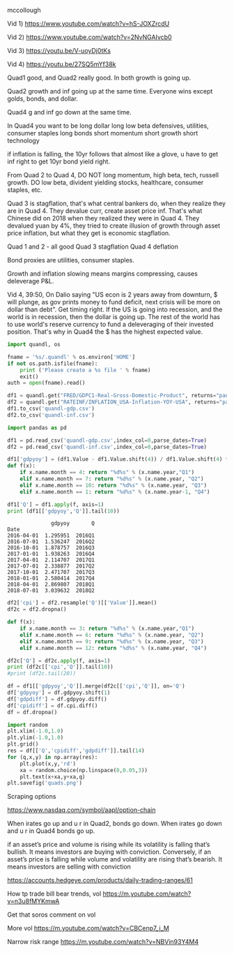 
mccollough

Vid 1) https://www.youtube.com/watch?v=hS-JOXZrcdU

Vid 2) https://www.youtube.com/watch?v=2NvNGAIvcb0

Vid 3) https://youtu.be/V-uoyDj0tKs

Vid 4) https://youtu.be/27SQ5mYf38k

Quad1 good, and Quad2 really good. In both growth is going up.

Quad2 growth and inf going up at the same time. Everyone wins except golds, bonds, and dollar.

Quad4 g and inf go down at the same time. 

In Quad4 you want to be
   long dollar
   long low beta defensives, utilities, consumer staples
   long bonds
   short momentum
   short growth
   short technology

if inflation is falling, the 10yr follows that almost like a glove, u
have to get inf right to get 10yr bond yield right.

From Quad 2 to Quad 4, 
     DO NOT long momentum, high beta, tech, russell growth.
     DO low beta, divident yielding stocks, healthcare, consumer staples, etc.


Quad 3 is stagflation, that's what central bankers do, when they
realize they are in Quad 4.  They devalue curr, create asset price
inf.  That's what Chinese did on 2018 when they realized they were in
Quad 4.  They devalued yuan by 4%, they tried to create illusion of
growth through asset price inflation, but what they get is economic
stagflation.

Quad 1 and 2 - all good
Quad 3 stagflation
Quad 4 deflation

Bond proxies are utilities, consumer staples.

Growth and inflation slowing means margins compressing, causes deleverage P&L.

Vid 4, 39:50, On Dalio saying "US econ is 2 years away from downturn,
$ will plunge, as gov prints money to fund deficit, next crisis will
be more on dollar than debt". Get timing right. If the US is going
into recession, and the world is in recession, then the dollar is
going up. The rest of the world has to use world's reserve currency to
fund a deleveraging of their invested position. That's why in Quad4
the $ has the highest expected value.



```python
import quandl, os

fname = '%s/.quandl' % os.environ['HOME']
if not os.path.isfile(fname):
    print ('Please create a %s file ' % fname)
    exit()
auth = open(fname).read()

df1 = quandl.get("FRED/GDPC1-Real-Gross-Domestic-Product", returns="pandas",authtoken=auth)
df2 = quandl.get("RATEINF/INFLATION_USA-Inflation-YOY-USA", returns="pandas",authtoken=auth)
df1.to_csv('quandl-gdp.csv')
df2.to_csv('quandl-inf.csv')
```

```python
import pandas as pd

df1 = pd.read_csv('quandl-gdp.csv',index_col=0,parse_dates=True)
df2 = pd.read_csv('quandl-inf.csv',index_col=0,parse_dates=True)

df1['gdpyoy'] = (df1.Value - df1.Value.shift(4)) / df1.Value.shift(4) * 100.0
def f(x):
    if x.name.month == 4: return "%d%s" % (x.name.year,"Q1")
    elif x.name.month == 7: return "%d%s" % (x.name.year, "Q2")
    elif x.name.month == 10: return "%d%s" % (x.name.year, "Q3")
    elif x.name.month == 1: return "%d%s" % (x.name.year-1, "Q4")

df1['Q'] = df1.apply(f, axis=1)
print (df1[['gdpyoy','Q']].tail(10))
```

```text
              gdpyoy       Q
Date                        
2016-04-01  1.295951  2016Q1
2016-07-01  1.536247  2016Q2
2016-10-01  1.878757  2016Q3
2017-01-01  1.938263  2016Q4
2017-04-01  2.114707  2017Q1
2017-07-01  2.338877  2017Q2
2017-10-01  2.471707  2017Q3
2018-01-01  2.580414  2017Q4
2018-04-01  2.869807  2018Q1
2018-07-01  3.039632  2018Q2
```

```python
df2['cpi'] = df2.resample('Q')[['Value']].mean()
df2c = df2.dropna()

def f(x):
    if x.name.month == 3: return "%d%s" % (x.name.year,"Q1")
    elif x.name.month == 6: return "%d%s" % (x.name.year, "Q2")
    elif x.name.month == 9: return "%d%s" % (x.name.year, "Q3")
    elif x.name.month == 12: return "%d%s" % (x.name.year, "Q4")

df2c['Q'] = df2c.apply(f, axis=1)
print (df2c[['cpi','Q']].tail(10))
#print (df2c.tail(20))
```



```python
df = df1[['gdpyoy','Q']].merge(df2c[['cpi','Q']], on='Q')
df['gdpyoy'] = df.gdpyoy.shift(1)
df['gdpdiff'] = df.gdpyoy.diff()
df['cpidiff'] = df.cpi.diff()
df = df.dropna()
```


```python
import random
plt.xlim(-1.0,1.0)
plt.ylim(-1.0,1.0)
plt.grid()
res = df[['Q','cpidiff','gdpdiff']].tail(14)
for (q,x,y) in np.array(res):
    plt.plot(x,y,'rd')
    xa = random.choice(np.linspace(0,0.05,3))
    plt.text(x+xa,y+xa,q)
plt.savefig('quads.png')    
```

Scraping options

https://www.nasdaq.com/symbol/aapl/option-chain



When irates go up and u r in Quad2, bonds go down. When irates go down
and u r in Quad4 bonds go up.

if an asset’s price and volume is rising while its volatility is
falling that’s bullish. It means investors are buying with
conviction. Conversely, if an asset’s price is falling while volume
and volatility are rising that’s bearish. It means investors are
selling with conviction

https://accounts.hedgeye.com/products/daily-trading-ranges/61

How tp trade bill bear trends, vol
https://m.youtube.com/watch?v=n3u8fMYKmwA

Get that soros comment on vol

More vol
https://m.youtube.com/watch?v=CBCenp7_j_M

Narrow risk range
https://m.youtube.com/watch?v=NBVin93Y4M4


